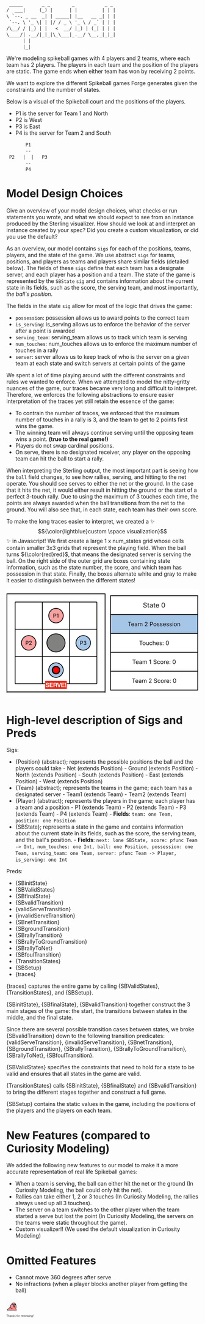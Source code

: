 ```
 _____       _ _        _           _ _ 
/  ___|     (_) |      | |         | | |
\ `--. _ __  _| | _____| |__   __ _| | |
 `--. \ '_ \| | |/ / _ \ '_ \ / _` | | |
/\__/ / |_) | |   <  __/ |_) | (_| | | |
\____/| .__/|_|_|\_\___|_.__/ \__,_|_|_|
      | |                               
      |_|    
```                           
We're modeling spikeball games with 4 players and 2 teams, where each team has 2 players. The players in each team and the position of the players are static. The game ends when either team has won by receiving 2 points.

We want to explore the different Spikeball games Forge generates given the constraints and the number
of states.

Below is a visual of the Spikeball court and the positions of the players.
* P1 is the server for Team 1 and North
* P2 is West
* P3 is East
* P4 is the server for Team 2 and South

```
       P1 
       --
 P2   |  |   P3
       --      
       P4
```

# Model Design Choices 
Give an overview of your model design choices, what checks or run statements you wrote, and what we should expect to see from an instance produced by the Sterling visualizer. How should we look at and interpret an instance created by your spec? Did you create a custom visualization, or did you use the default?

As an overview, our model contains `sigs` for each of the positions, teams, players, and the state of the game. We use abstract `sigs` for teams, positions, and players as teams and players share similar fields (detailed below). The fields of these `sigs` define that each team has a designate server, and each player has a position and a team. The state of the game is represented by the `SBState` `sig` and contains information about the current state in its fields, such as the score, the serving team, and most importantly, *the ball's position*.

The fields in the state `sig` allow for most of the logic that drives the game:
* `possession`: possession allows us to award points to the correct team
* `is_serving`: is_serving allows us to enforce the behavior of the server after a point is awarded
* `serving_team`: serving_team allows us to track which team is serving
* `num_touches`: num_touches allows us to enforce the maximum number of touches in a rally
* `server`: server allows us to keep track of who is the server on a given team at each state and switch servers at certain points of the game

We spent a lot of time playing around with the different constraints and rules we wanted to enforce. When we attempted to model the nitty-gritty nuances of the game, our traces became very long and difficult to interpret. Therefore, we enforces the following abstractions to ensure easier interpretation of the traces yet still retain the essence of the game:
* To contrain the number of traces, we enforced that the maximum number of touches in a rally is 3, and the team to get to 2 points first wins the game.
* The winning team will always continue serving until the opposing team wins a point. **(true to the real game!)**
* Players do not swap cardinal positions.
* On serve, there is no designated receiver, any player on the opposing team can hit the ball to start a rally.

When interpreting the Sterling output, the most important part is seeing how the `ball` field changes, to see how rallies, serving, and hitting to the net operate. You should see serves to either the net or the ground. In the case that it hits the net, it would either result in hitting the ground or the start of a perfect 3-touch rally. Due to using the maximum of 3 touches each time, the points are always awarded when the ball transitions from the net to the ground. You will also see that, in each state, each team has their own score.

To make the long traces easier to interpret, we created a ✨$${\color{lightblue}custom \space visualization}$$✨ in Javascript! We first create a large 1 x num_states grid whose cells contain smaller 3x3 grids that represent the playing field. When the ball turns ${\color{red}red}$, that means the designated server is serving the ball. On the right side of the outer grid are boxes containing state information, such as the state number, the score, and which team has possession in that state. Finally, the boxes alternate white and gray to make it easier to distinguish between the different states!

<p align="center">
  <img src="spikeball_viz_gif.gif" />
</p>



# High-level description of Sigs and Preds
Sigs:
- {Position} (abstract); represents the possible positions the ball and the players could take
      - Net (extends Position)
      - Ground (extends Position)
      - North (extends Position)
      - South (extends Position)
      - East (extends Position)
      - West (extends Position)
- {Team} (abstract); represents the teams in the game; each team has a designated server
      - Team1 (extends Team)
      - Team2 (extends Team)
- {Player} (abstract); represents the players in the game; each player has a team and a position
      - P1 (extends Team)
      - P2 (extends Team)
      - P3 (extends Team)
      - P4 (extends Team)
      - **Fields**: `team: one Team,
                  position: one Position`
- {SBState}; represents a state in the game and contains information about the current state in its fields,
such as the score, the serving team, and the ball's position.
      - **Fields**: 
                  `next: lone SBState,
                  score: pfunc Team -> Int,
                  num_touches: one Int,
                  ball: one Position,
                  possession: one Team,
                  serving_team: one Team,
                  server: pfunc Team -> Player,
                  is_serving: one Int`

Preds:
- {SBinitState}
- {SBValidStates}
- {SBfinalState}
- {SBvalidTransition}
- {validServeTransition}
- {invalidServeTransition}
- {SBnetTransition}
- {SBgroundTransition}
- {SBrallyTransition}
- {SBrallyToGroundTransition}
- {SBrallyToNet}
- {SBfoulTransition}
- {TransitionStates}
- {SBSetup}
- {traces}

{traces} captures the entire game by calling {SBValidStates}, {TransitionStates}, and {SBSetup}.

{SBinitState}, {SBfinalState}, {SBvalidTransition} together construct the 3 main stages of the game: the start, the transitions between states in the middle, and the final state.

Since there are several possible transition cases between states, we broke {SBvalidTransition} down to
the following transition predicates: {validServeTransition}, {invalidServeTransition}, {SBnetTransition}, {SBgroundTransition}, {SBrallyTransition}, {SBrallyToGroundTransition}, {SBrallyToNet}, {SBfoulTransition}. 

{SBValidStates} specifies the constraints that need to hold for a state to be valid and ensures that all states in the game are valid.

{TransitionStates} calls {SBinitState}, {SBfinalState} and {SBvalidTransition} to bring the different stages together and construct a full game.

{SBSetup} contains the static values in the game, including the positions of the players and the players on each team.

# New Features (compared to Curiosity Modeling)
We added the following new features to our model to make it a more accurate representation of real life Spikeball games:
- When a team is serving, the ball can either hit the net or the ground (In Curiosity Modeling, the ball could only hit the net).
- Rallies can take either 1, 2 or 3 touches (In Curiosity Modeling, the rallies always used up all 3 touches).
- The server on a team switches to the other player when the team started a serve but lost the point (In Curiosity Modeling, the servers on the teams were static throughout the game).
- Custom visualizer!! (We used the default visualization in Curiosity Modeling)

# Omitted Features
* Cannot move 360 degrees after serve
* No infractions (when a player blocks another player from getting the ball)

<img src="bird-dance.gif" width="30" height="30" />
<p style="font-size: 0.5em">Thanks for reviewing!</p>

